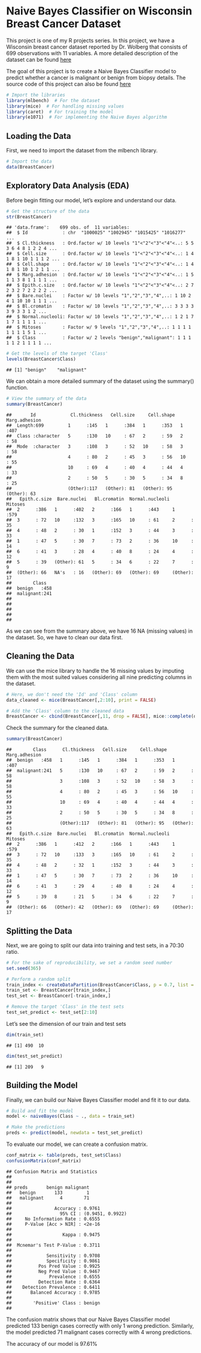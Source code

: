 Naive Bayes Classifier on Wisconsin Breast Cancer Dataset
================

This project is one of my R projects series. In this project, we have a Wisconsin breast cancer dataset reported by Dr. Wolberg that consists of 699
observations with 11 variables. A more detailed description of the
dataset can be found
[here](https://www.rdocumentation.org/packages/mlbench/versions/2.1-1/topics/BreastCancer)

The goal of this project is to create a Naive Bayes Classifier model to
predict whether a cancer is malignant or benign from biopsy details. The source code of this project can also be found [here](https://github.com/richardcsuwandi/r-projects/blob/master/Naive%20Bayes%20Classifier%20on%20Wisconsin%20Breast%20Cancer%20Dataset/breast_cancer.Rmd) 

``` r
# Import the libraries
library(mlbench)  # For the dataset
library(mice)  # For handling missing values
library(caret)  # For training the model
library(e1071)  # For implementing the Naive Bayes algorithm
```

## Loading the Data

First, we need to import the dataset from the mlbench library.

``` r
# Import the data
data(BreastCancer)
```

## Exploratory Data Analysis (EDA)

Before begin fitting our model, let’s explore and understand our data.

``` r
# Get the structure of the data
str(BreastCancer)
```

    ## 'data.frame':    699 obs. of  11 variables:
    ##  $ Id             : chr  "1000025" "1002945" "1015425" "1016277" ...
    ##  $ Cl.thickness   : Ord.factor w/ 10 levels "1"<"2"<"3"<"4"<..: 5 5 3 6 4 8 1 2 2 4 ...
    ##  $ Cell.size      : Ord.factor w/ 10 levels "1"<"2"<"3"<"4"<..: 1 4 1 8 1 10 1 1 1 2 ...
    ##  $ Cell.shape     : Ord.factor w/ 10 levels "1"<"2"<"3"<"4"<..: 1 4 1 8 1 10 1 2 1 1 ...
    ##  $ Marg.adhesion  : Ord.factor w/ 10 levels "1"<"2"<"3"<"4"<..: 1 5 1 1 3 8 1 1 1 1 ...
    ##  $ Epith.c.size   : Ord.factor w/ 10 levels "1"<"2"<"3"<"4"<..: 2 7 2 3 2 7 2 2 2 2 ...
    ##  $ Bare.nuclei    : Factor w/ 10 levels "1","2","3","4",..: 1 10 2 4 1 10 10 1 1 1 ...
    ##  $ Bl.cromatin    : Factor w/ 10 levels "1","2","3","4",..: 3 3 3 3 3 9 3 3 1 2 ...
    ##  $ Normal.nucleoli: Factor w/ 10 levels "1","2","3","4",..: 1 2 1 7 1 7 1 1 1 1 ...
    ##  $ Mitoses        : Factor w/ 9 levels "1","2","3","4",..: 1 1 1 1 1 1 1 1 5 1 ...
    ##  $ Class          : Factor w/ 2 levels "benign","malignant": 1 1 1 1 1 2 1 1 1 1 ...

``` r
# Get the levels of the target 'Class'
levels(BreastCancer$Class)
```

    ## [1] "benign"    "malignant"

We can obtain a more detailed summary of the dataset using the summary()
function.

``` r
# View the summary of the data
summary(BreastCancer)
```

    ##       Id             Cl.thickness   Cell.size     Cell.shape  Marg.adhesion
    ##  Length:699         1      :145   1      :384   1      :353   1      :407  
    ##  Class :character   5      :130   10     : 67   2      : 59   2      : 58  
    ##  Mode  :character   3      :108   3      : 52   10     : 58   3      : 58  
    ##                     4      : 80   2      : 45   3      : 56   10     : 55  
    ##                     10     : 69   4      : 40   4      : 44   4      : 33  
    ##                     2      : 50   5      : 30   5      : 34   8      : 25  
    ##                     (Other):117   (Other): 81   (Other): 95   (Other): 63  
    ##   Epith.c.size  Bare.nuclei   Bl.cromatin  Normal.nucleoli    Mitoses   
    ##  2      :386   1      :402   2      :166   1      :443     1      :579  
    ##  3      : 72   10     :132   3      :165   10     : 61     2      : 35  
    ##  4      : 48   2      : 30   1      :152   3      : 44     3      : 33  
    ##  1      : 47   5      : 30   7      : 73   2      : 36     10     : 14  
    ##  6      : 41   3      : 28   4      : 40   8      : 24     4      : 12  
    ##  5      : 39   (Other): 61   5      : 34   6      : 22     7      :  9  
    ##  (Other): 66   NA's   : 16   (Other): 69   (Other): 69     (Other): 17  
    ##        Class    
    ##  benign   :458  
    ##  malignant:241  
    ##                 
    ##                 
    ##                 
    ##                 
    ## 

As we can see from the summary above, we have 16 NA (missing values) in
the dataset. So, we have to clean our data first.

## Cleaning the Data

We can use the mice library to handle the 16 missing values by imputing
them with the most suited values considering all nine predicting columns
in the dataset.

``` r
# Here, we don't need the 'Id' and 'Class' column
data_cleaned <- mice(BreastCancer[,2:10], print = FALSE)

# Add the 'Class' column to the cleaned data
BreastCancer <- cbind(BreastCancer[,11, drop = FALSE], mice::complete(data_cleaned, 1))
```

Check the summary for the cleaned data.

``` r
summary(BreastCancer)
```

    ##        Class      Cl.thickness   Cell.size     Cell.shape  Marg.adhesion
    ##  benign   :458   1      :145   1      :384   1      :353   1      :407  
    ##  malignant:241   5      :130   10     : 67   2      : 59   2      : 58  
    ##                  3      :108   3      : 52   10     : 58   3      : 58  
    ##                  4      : 80   2      : 45   3      : 56   10     : 55  
    ##                  10     : 69   4      : 40   4      : 44   4      : 33  
    ##                  2      : 50   5      : 30   5      : 34   8      : 25  
    ##                  (Other):117   (Other): 81   (Other): 95   (Other): 63  
    ##   Epith.c.size  Bare.nuclei   Bl.cromatin  Normal.nucleoli    Mitoses   
    ##  2      :386   1      :412   2      :166   1      :443     1      :579  
    ##  3      : 72   10     :133   3      :165   10     : 61     2      : 35  
    ##  4      : 48   2      : 32   1      :152   3      : 44     3      : 33  
    ##  1      : 47   5      : 30   7      : 73   2      : 36     10     : 14  
    ##  6      : 41   3      : 29   4      : 40   8      : 24     4      : 12  
    ##  5      : 39   8      : 21   5      : 34   6      : 22     7      :  9  
    ##  (Other): 66   (Other): 42   (Other): 69   (Other): 69     (Other): 17

## Splitting the Data

Next, we are going to split our data into training and test sets, in a
70:30 ratio.

``` r
# For the sake of reproducibility, we set a random seed number
set.seed(365)

# Perform a random split
train_index <- createDataPartition(BreastCancer$Class, p = 0.7, list = FALSE)
train_set <- BreastCancer[train_index,]
test_set <- BreastCancer[-train_index,]

# Remove the target 'Class' in the test sets
test_set_predict <- test_set[2:10]
```

Let’s see the dimension of our train and test sets

``` r
dim(train_set)
```

    ## [1] 490  10

``` r
dim(test_set_predict)
```

    ## [1] 209   9

## Building the Model

Finally, we can build our Naive Bayes Classifier model and fit it to our
data.

``` r
# Build and fit the model
model <- naiveBayes(Class ~ ., data = train_set)

# Make the predictions
preds <- predict(model, newdata = test_set_predict)
```

To evaluate our model, we can create a confusion matrix.

``` r
conf_matrix <- table(preds, test_set$Class)
confusionMatrix(conf_matrix)
```

    ## Confusion Matrix and Statistics
    ## 
    ##            
    ## preds       benign malignant
    ##   benign       133         1
    ##   malignant      4        71
    ##                                           
    ##                Accuracy : 0.9761          
    ##                  95% CI : (0.9451, 0.9922)
    ##     No Information Rate : 0.6555          
    ##     P-Value [Acc > NIR] : <2e-16          
    ##                                           
    ##                   Kappa : 0.9475          
    ##                                           
    ##  Mcnemar's Test P-Value : 0.3711          
    ##                                           
    ##             Sensitivity : 0.9708          
    ##             Specificity : 0.9861          
    ##          Pos Pred Value : 0.9925          
    ##          Neg Pred Value : 0.9467          
    ##              Prevalence : 0.6555          
    ##          Detection Rate : 0.6364          
    ##    Detection Prevalence : 0.6411          
    ##       Balanced Accuracy : 0.9785          
    ##                                           
    ##        'Positive' Class : benign          
    ## 

The confusion matrix shows that our Naive Bayes Classifier model
predicted 133 benign cases correctly with only 1 wrong prediction.
Similarly, the model predicted 71 malignant cases correctly with 4 wrong
predictions.

The accuracy of our model is 97.61%
